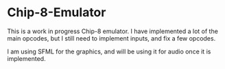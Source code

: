 # Chip-8-Emulator
 
This is a work in progress Chip-8 emulator. I have implemented a lot of the main opcodes, but I still need to implement inputs, and fix a few opcodes. 

I am using SFML for the graphics, and will be using it for audio once it is implemented.
